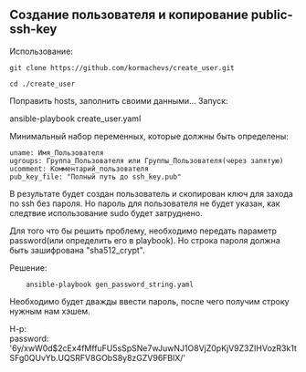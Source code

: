 ## Создание пользователя и копирование public-ssh-key

Использование:

    git clone https://github.com/kormachevs/create_user.git

    cd ./create_user

Поправить hosts, заполнить своими данными... 
Запуск:

ansible-playbook create_user.yaml

Минимальный набор переменных, которые должны быть определены:

    uname: Имя_Пользователя
    ugroups: Группа_Пользователя или Группы_Пользователя(через запятую)
    ucomment: Комментарий_пользователя
    pub_key_file: "Полный путь до ssh_key.pub"

В результате будет создан пользователь и скопирован ключ для захода по ssh без пароля. Но пароль для пользователя не будет указан, как следтвие использование sudo будет затруднено. 

Для того что бы решить проблему, необходимо передать параметр password(или определить его в playbook). Но строка пароля должна быть зашифрована "sha512_crypt". 

Решение:

        ansible-playbook gen_password_string.yaml

Необходимо будет дважды ввести пароль, после чего получим строку нужным нам хэшем. 

Н-р:  
password: '$6$y/xwW0d$2cEx4fMffuFU5sSpSNe7wJuwNJ1O8VjZ0pKjV9Z3ZIHVozR3k1tSFg0QUvYb.UQSRFV8GObS8y8zGZV96FBlX/'
